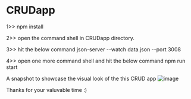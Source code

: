 # CRUDapp

1>> npm install

2>> open the command shell in CRUDapp directory.

3>> hit the below command
  json-server --watch data.json --port 3008
  
4>> open one more command shell and hit the below command
  npm run start
  
A snapshot to showcase the visual look of the this CRUD app
![image](https://user-images.githubusercontent.com/71959978/206849128-e6b70a0e-1bf8-4913-bd67-f97110c24468.png)


Thanks for your valuvable time :)
